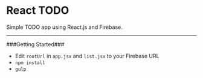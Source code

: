 React TODO
====

Simple TODO app using React.js and Firebase. 
 
---
###Getting Started###

- Edit `rootUrl` in `app.jsx` and `list.jsx` to your Firebase URL
- `npm install`
- `gulp`